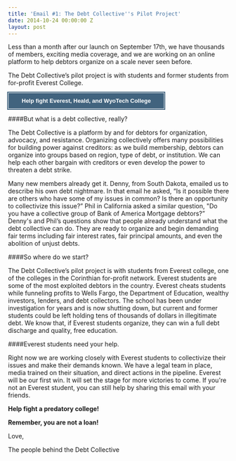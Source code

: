 ```yaml
---
title: 'Email #1: The Debt Collective''s Pilot Project'
date: 2014-10-24 00:00:00 Z
layout: post
---
```


Less than a month after our launch on September 17th, we have thousands of members, exciting media coverage, and we are working on an online platform to help debtors organize on a scale never seen before.

The Debt Collective’s pilot project is with students and former students from for-profit Everest College.

<a style="background-color:#41637e;border-left-color:#ffffff;border-left-style:solid;border-left-width:1px;border-top-color:#ffffff;border-top-style:solid;border-top-width:1px;border-bottom-color:#ffffff;border-bottom-style:solid;border-bottom-width:1px;border-right-color:#ffffff;border-right-style:solid;border-right-width:1px;color:#ffffff!important;display:inline-block;font-size:13px;font-weight:bold;line-height:15px;outline-color:#41637e;outline-style:solid;outline-width:2px;padding-top:10px;padding-bottom:10px;padding-left:30px;padding-right:30px;text-align:center;text-decoration:none!important;font-family:sans-serif" href="http://debtcollective.cmail2.com/t/j-l-dlitvd-bdkkktyyh-r/" target="_blank">Help fight 
Everest, Heald, and WyoTech College</a>
 
 
 

####But what is a debt collective, really?

The Debt Collective is a platform by and for debtors for organization, advocacy, and resistance. Organizing collectively offers many possibilities for building power against creditors: as we build membership, debtors can organize into groups based on region, type of debt, or institution. We can help each other bargain with creditors or even develop the power to threaten a debt strike.

Many new members already get it.  Denny, from South Dakota, emailed us to describe his own debt nightmare. In that email he asked, “Is it possible there are others who have some of my issues in common? Is there an opportunity to collectivize this issue?” Phil in California asked a similar question, "Do you have a collective group of Bank of America Mortgage debtors?” Denny's and Phil’s questions show that people already understand what the debt collective can do. They are ready to organize and begin demanding fair terms including fair interest rates, fair principal amounts, and even the abolition of unjust debts.

####So where do we start?

The Debt Collective’s pilot project is with students from Everest college, one of the colleges in the Corinthian for-profit network. Everest students are some of the most exploited debtors in the country. Everest cheats students while funneling profits to Wells Fargo, the Department of Education, wealthy investors, lenders, and debt collectors. The school has been under investigation for years and is now shutting down, but current and former students could be left holding tens of thousands of dollars in illegitimate debt. We know that, if Everest students organize, they can win a full debt discharge and quality, free education.

####Everest students need your help.

Right now we are working closely with Everest students to collectivize their issues and make their demands known. We have a legal team in place, media trained on their situation, and direct actions in the pipeline. Everest will be our first win. It will set the stage for more victories to come. If you're not an Everest student, you can still help by sharing this email with your friends.

 
**Help fight a predatory college!**

**Remember, you are not a loan!**

Love,

The people behind the Debt Collective